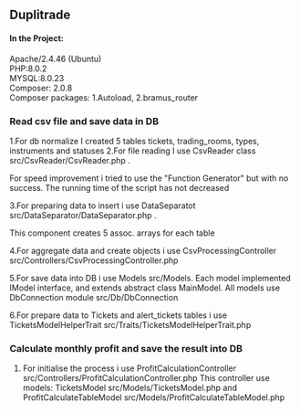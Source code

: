 ## Duplitrade

#### In the Project:
Apache/2.4.46 (Ubuntu)<br>
PHP:8.0.2<br>
MYSQL:8.0.23<br>
Composer: 2.0.8<br>
Composer packages: 1.Autoload, 2.bramus_router

### Read csv file and save data in DB

1.For db normalize I created 5 tables
  tickets, trading_rooms, types, instruments and statuses
2.For file reading I use CsvReader class src/CsvReader/CsvReader.php .

For speed improvement i tried to use the "Function Generator"
but with no success. The running time of the script has not decreased

3.For preparing data to insert i use DataSeparatot src/DataSeparator/DataSeparator.php .

 This component creates 5 assoc. arrays for each table
 
4.For aggregate data and create objects i use CsvProcessingController
src/Controllers/CsvProcessingController.php

5.For save data into DB i use Models src/Models. Each model implemented IModel
interface, and extends abstract class MainModel.
All models use DbConnection module src/Db/DbConnection

6.For prepare data to Tickets and alert_tickets tables i use TicketsModelHelperTrait
src/Traits/TicketsModelHelperTrait.php

### Calculate monthly profit and save the result into DB

1. For initialise the process i use ProfitCalculationController 
src/Controllers/ProfitCalculationController.php
This controller use models: TicketsModel src/Models/TicketsModel.php and ProfitCalculateTableModel 
   src/Models/ProfitCalculateTableModel.php
